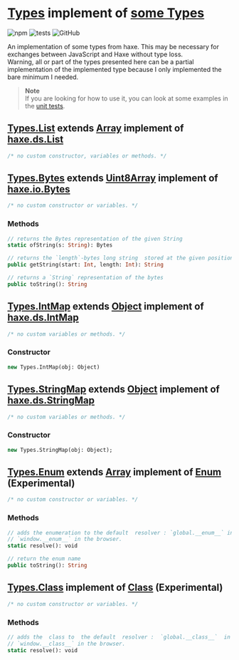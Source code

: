 # [Types][index] implement of [some Types][sometypes]

![npm](https://img.shields.io/npm/v/haxe-type?color=blue&style=flat)
![tests](https://img.shields.io/static/v1?label=tests&message=11%20passed&color=brightgreen&style=flat)
![GitHub](https://img.shields.io/github/license/jslba/haxe-type?style=flat)

An implementation of some  types from haxe. This may  be necessary for exchanges
between JavaScript and Haxe without type loss.   
Warning, all or part of the types presented here can be a partial implementation
of the implemented type because I only implemented the bare minimum I needed.

> **Note**   
> If you are looking  for how to  use it, you  can look at some  examples in the
> [unit tests][unittests].

## [Types.List][01] extends [Array][08] implement of [haxe.ds.List][11]

```hx
/* no custom constructor, variables or methods. */
```

## [Types.Bytes][02] extends [Uint8Array][10] implement of [haxe.io.Bytes][12]

```hx
/* no custom constructor or variables. */
```

### **Methods**

```hx
// returns the Bytes representation of the given String
static ofString(s: String): Bytes
```

```hx
// returns the `length`-bytes long string  stored at the given position `start`.
public getString(start: Int, length: Int): String
```

```hx
// returns a `String` representation of the bytes
public toString(): String
```

## [Types.IntMap][03] extends [Object][09] implement of [haxe.ds.IntMap][13]

```hx
/* no custom variables or methods. */
```

### **Constructor**

```hx
new Types.IntMap(obj: Object)
```

## [Types.StringMap][04] extends [Object][09] implement of [haxe.ds.StringMap][14]

```hx
/* no custom variables or methods. */
```

### **Constructor**

```hx
new Types.StringMap(obj: Object);
```

<!--
## [Types.ObjectMap][05] extends [Array][08] implement of [haxe.ds.ObjectMap][15] (Experimental)
```hx
/* no custom constructor, variables or methods. */
```
-->

## [Types.Enum][06] extends [Array][08] implement of [Enum][16] (Experimental)

```hx
/* no custom constructor or variables. */
```

### **Methods**

```hx
// adds the enumeration to the default  resolver : `global.__enum__` in node and
// `window.__enum__` in the browser.
static resolve(): void
```

```hx
// return the enum name
public toString(): String
```

## [Types.Class][07] implement of [Class][17] (Experimental)

```hx
/* no custom constructor or variables. */
```

### **Methods**

```hx
// adds the  class to  the default  resolver :  `global.__class__`  in node  and
// `window.__class__` in the browser.
static resolve(): void
```

[index]: /source/index.js
[sometypes]: https://haxe.org/manual/types.html
[unittests]: /test/

[01]: /source/type/list.js
[02]: /source/type/bytes.js
[03]: /source/type/map/int.js
[04]: /source/type/map/string.js
[05]: /source/type/map/object.js
[06]: /source/type/enum.js
[07]: /source/type/class.js
[08]: https://developer.mozilla.org/en-US/docs/Web/JavaScript/Reference/Global_Objects/Array
[09]: https://developer.mozilla.org/en-US/docs/Web/JavaScript/Reference/Global_Objects/Object
[10]: https://developer.mozilla.org/en-US/docs/Web/JavaScript/Reference/Global_Objects/Uint8Array
[11]: https://api.haxe.org/haxe/ds/List.html
[12]: https://api.haxe.org/haxe/io/Bytes.html
[13]: https://api.haxe.org/haxe/ds/IntMap.html
[14]: https://api.haxe.org/haxe/ds/StringMap.html
[15]: https://api.haxe.org/haxe/ds/ObjectMap.html
[16]: https://haxe.org/manual/types-enum-instance.html
[17]: https://haxe.org/manual/types-class-instance.html
